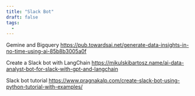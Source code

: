 ```yaml
---
title: "Slack Bot"
draft: false
tags:
  - 
---
```

Gemine and Bigquery
https://pub.towardsai.net/generate-data-insights-in-no-time-using-ai-85b8b3005a0f

Create a Slack bot with LangChain
https://mikulskibartosz.name/ai-data-analyst-bot-for-slack-with-gpt-and-langchain

Slack bot tutorial
https://www.pragnakalp.com/create-slack-bot-using-python-tutorial-with-examples/